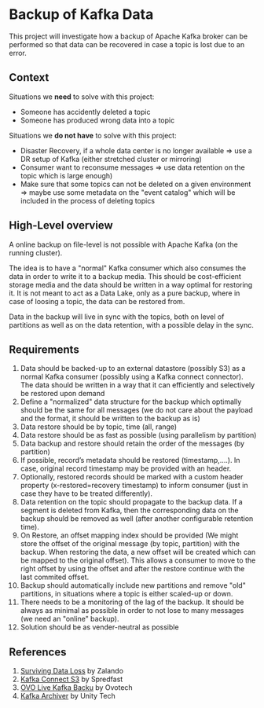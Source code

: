 # Backup of Kafka Data

This project will investigate how a backup of Apache Kafka broker can be performed so that data can be recovered in case a topic is lost due to an error.

## Context

Situations we **need** to solve with this project:

* Someone has accidently deleted a topic
* Someone has produced wrong data into a topic

Situations we **do not have** to solve with this project:

* Disaster Recovery, if a whole data center is no longer available => use a DR setup of Kafka (either stretched cluster or mirroring)
* Consumer want to reconsume messages => use data retention on the topic which is large enough)
* Make sure that some topics can not be deleted on a given environment => maybe use some metadata on the "event catalog" which will be included in the process of deleting topics

## High-Level overview

A online backup on file-level is not possible with Apache Kafka (on the running cluster). 

The idea is to have a "normal" Kafka consumer which also consumes the data in order to write it to a backup media. This should be cost-efficient storage media and the data should be written in a way optimal for restoring it. It is not meant to act as a Data Lake, only as a pure backup, where in case of loosing a topic, the data can be restored from. 

Data in the backup will live in sync with the topics, both on level of partitions as well as on the data retention, with a possible delay in the sync. 

## Requirements

1. Data should be backed-up to an external datastore (possibly S3) as a normal Kafka consumer (possibly using a Kafka connect connector). The data should be written in a way that it can efficiently and selectively be restored upon demand
2. Define a "normalized" data structure for the backup which optimally should be the same for all messages (we do not care about the payload and the format, it should be written to the backup as is)
3. Data restore should be by topic, time (all, range)
4. Data restore should be as fast as possible (using parallelism by partition)
5. Data backup and restore should retain the order of the messages (by partition)
6. If possible, record’s metadata should be restored (timestamp,….). In case, original record timestamp may be provided with an header.
7. Optionally, restored records should be marked with a custom header property (x-restored=recovery timestamp) to inform consumer (just in case they have to be treated differently).
6. Data retention on the topic should propagate to the backup data. If a segment is deleted from Kafka, then the corresponding data on the backup should be removed as well (after another configurable retention time).
7. On Restore, an offset mapping index should be provided (We might store the offset of the original message (by topic, partition) with the backup. When restoring the data, a new offset will be created which can be mapped to the original offset). This allows a consumer to move to the right offset by using the offset and after the restore continue with the last commited offset.  
8. Backup should automatically include new partitions and remove "old" partitions, in situations where a topic is either scaled-up or down. 
9. There needs to be a monitoring of the lag of the backup. It should be always as minimal as possible in order to not lose to many messages (we need an "online" backup).  
9. Solution should be as vender-neutral as possible
 
## References

1. [Surviving Data Loss](https://jobs.zalando.com/tech/blog/backing-up-kafka-zookeeper/index.html?gh_src=4n3gxh1) by Zalando
2. [Kafka Connect S3](https://github.com/spredfast/kafka-connect-s3) by Spredfast
3. [OVO Live Kafka Backu](https://github.com/ovotech/ovo-live-kafka-backup) by Ovotech
4. [Kafka Archiver](https://github.com/UnityTech/kafka-archiver) by Unity Tech

